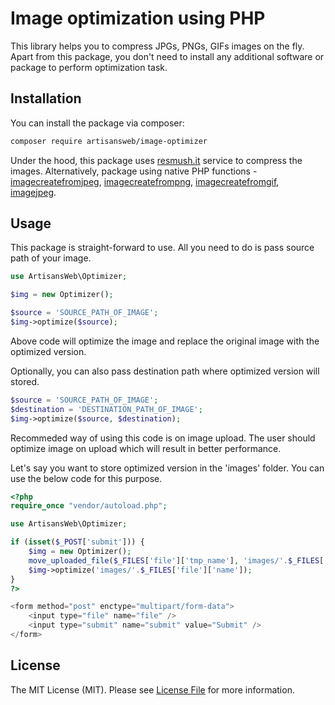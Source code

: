 # Image optimization using PHP

This library helps you to compress JPGs, PNGs, GIFs images on the fly. Apart from this package, you don't need to install any additional software or package to perform optimization task.

## Installation

You can install the package via composer:

```bash
composer require artisansweb/image-optimizer
```

Under the hood, this package uses [resmush.it](http://resmush.it) service to compress the images. Alternatively, package using native PHP functions - [imagecreatefromjpeg](https://www.php.net/manual/en/function.imagecreatefromjpeg.php), [imagecreatefrompng](https://www.php.net/manual/en/function.imagecreatefrompng.php), [imagecreatefromgif](https://www.php.net/manual/en/function.imagecreatefromgif.php), [imagejpeg](https://www.php.net/manual/en/function.imagejpeg.php).

## Usage

This package is straight-forward to use. All you need to do is pass source path of your image.

```php
use ArtisansWeb\Optimizer;

$img = new Optimizer();

$source = 'SOURCE_PATH_OF_IMAGE';
$img->optimize($source);
```

Above code will optimize the image and replace the original image with the optimized version.

Optionally, you can also pass destination path where optimized version will stored.

```php
$source = 'SOURCE_PATH_OF_IMAGE';
$destination = 'DESTINATION_PATH_OF_IMAGE';
$img->optimize($source, $destination);
```

Recommeded way of using this code is on image upload. The user should optimize image on upload which will result in better performance.

Let's say you want to store optimized version in the 'images' folder. You can use the below code for this purpose.

```php
<?php
require_once "vendor/autoload.php";

use ArtisansWeb\Optimizer;

if (isset($_POST['submit'])) {
    $img = new Optimizer();
    move_uploaded_file($_FILES['file']['tmp_name'], 'images/'.$_FILES['file']['name']);
    $img->optimize('images/'.$_FILES['file']['name']);
}
?>

<form method="post" enctype="multipart/form-data">
    <input type="file" name="file" />
    <input type="submit" name="submit" value="Submit" />
</form>
```

## License

The MIT License (MIT). Please see [License File](LICENSE.md) for more information.
